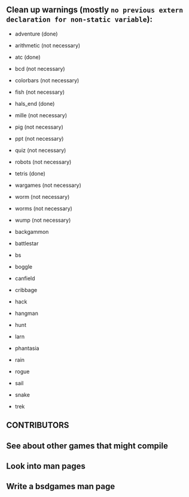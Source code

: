 ## Clean up warnings (mostly `no previous extern declaration for non-static variable`): ##

* adventure (done)
* arithmetic (not necessary)
* atc (done)
* bcd (not necessary)
* colorbars (not necessary)
* fish (not necessary)
* hals_end (done)
* mille (not necessary)
* pig (not necessary)
* ppt (not necessary)
* quiz (not necessary)
* robots (not necessary)
* tetris (done)
* wargames (not necessary)
* worm (not necessary)
* worms (not necessary)
* wump (not necessary)

* backgammon
* battlestar
* bs
* boggle 
* canfield
* cribbage
* hack
* hangman
* hunt
* larn
* phantasia
* rain 
* rogue
* sail
* snake
* trek

## CONTRIBUTORS ##

## See about other games that might compile ##

## Look into man pages ##

## Write a bsdgames man page ##
